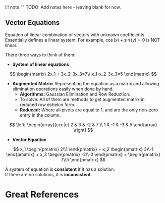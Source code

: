 
!!! note ""
    TODO: Add notes here - leaving blank for now.

## Vector Equations

Equation of linear combination of vectors with unknown coefficients. Essentially defines a linear system. For example, $\cos(x) + \sin(y) = 0$ is NOT linear.

There three ways to think of them:

- **System of linear equations**

$$
\begin{matrix}
2x_1 + 3x_2-3x_3=7\\
x_1-x_2-3x_3=5
\end{matrix}
$$

- **Augmented Matrix:** Representing the equation as a matrix and allowing elimination operations easily when done by hand.
    - **Algorithms:** Gaussian Elimination and Row Reduction.  
    - To solve: All of them are methods to get augmented matrix in reduced row echelon form.  
    - **Reduced:** Where all pivots are equal to 1, and are the only non-zero entry in the column.

$$
\left[
\begin{array}{ccc|c}
2 & 3 & -2 & 7 \\
1 & -1 & -3 & 5
\end{array}
\right]
$$


- **Vector Equation**

$$
x_1 \begin{pmatrix}
2\\1
\end{pmatrix} + x_2 \begin{pmatrix}
3\\-1
\end{pmatrix} + x_3 \begin{pmatrix}
-2\\-3
\end{pmatrix} = \begin{pmatrix}
7\\5
\end{pmatrix}
$$

A system of equation is **consistent** if it has a solution.  
If there are no solutions, it is **inconsistent**.

# Great References
[^1]: He Wang, Math 2331 Linear Algebra, Department of Mathematics Northeastern University. https://hewang.sites.northeastern.edu/math2331/
[^2]: He Wang, Math 4570 Matrix Methods in Data Analysis and Machine Learning https://hewang.sites.northeastern.edu/math4570/